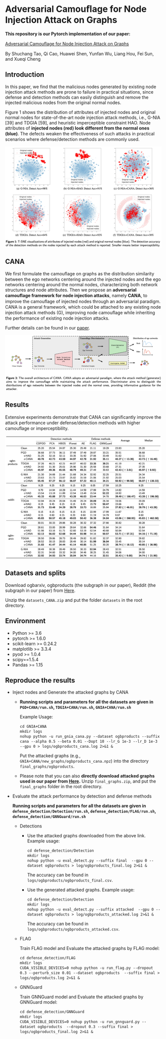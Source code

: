 # Adversarial Camouﬂage for Node Injection Attack on Graphs

**This repository is our Pytorch implementation of our paper:**

[Adversarial Camouﬂage for Node Injection Attack on Graphs](https://arxiv.org/abs/2208.01819)

By Shuchang Tao, Qi Cao, Huawei Shen, Yunfan Wu, Liang Hou, Fei Sun, and Xueqi Cheng

## Introduction

In this paper, we find that the malicious nodes generated by existing node injection attack methods are prone to failure in practical situations, since defense and detection methods can easily distinguish and remove the injected malicious nodes from the original normal nodes.

Figure 1 shows  the distribution of attributes of injected nodes and original normal nodes for state-of-the-art node injection attack methods, i.e., G-NIA [39] and TDGIA [59], and heuristic imperceptible constraint HAO. Node attributes of **injected nodes (red) look different from the normal ones (blue)**. The defects weaken the eﬀectiveness of such attacks in practical scenarios where defense/detection methods are commonly used.

![motivation](./README_figures/motivation.jpg)

## CANA

We first formulate the camouﬂage on graphs as the distribution similarity between the ego networks centering around the injected nodes and the ego networks centering around the normal nodes, characterizing both network structures and node attributes. Then we propose an **adversarial camouﬂage framework for node injection attacks**, namely **CANA**, to improve the camouﬂage of injected nodes through an adversarial paradigm. CANA is a general framework, which could be attached to any existing node injection attack methods (G), improving node camouﬂage while inheriting the performance of existing node injection attacks.

Further details can be found in our [paper](https://arxiv.org/abs/2208.01819).


![CANA](./README_figures/CANA.jpg)

## Results

Extensive experiments demonstrate that CANA can signiﬁcantly improve the attack performance under defense/detection methods with higher camouﬂage or imperceptibility.

![results](./README_figures/results.jpg)

## Datasets and splits

Download ogbarxiv, ogbproducts (the subgraph in our paper), Reddit (the subgraph in our paper) from [Here](https://drive.google.com/file/d/1R0BGShORJdjaLDPSPLv9FVDHJMQOUswe/view?usp=drive_link).

Unzip the `datasets_CANA.zip` and put the folder `datasets` in the root directory.

## Environment

- Python >= 3.6
- pytorch >= 1.6.0
- scikit-learn >= 0.24.2
- matplotlib >= 3.3.4
- pyod >= 1.0.4
- scipy==1.5.4
- Pandas >= 1.15

## Reproduce the results

- Inject nodes and Generate the attacked graphs by CANA

  - **Running scripts and parameters for all the datasets are given in `PGD+CANA/run.sh`, `TDGIA+CANA/run.sh`, `GNIA+CANA/run.sh`**

    Example Usage:

    ```
    cd GNIA+CANA
    mkdir logs
    nohup python -u run_gnia_cana.py --dataset ogbproducts --suffix cana --alpha 0.5 --beta 0.01 --Dopt 10 --lr_G 1e-3 --lr_D 1e-3 --gpu 0 > logs/ogbproducts_cana.log 2>&1 &
    ```

    Put the attacked graphs (e.g., `GNIA+CANA/new_graphs/ogbproducts_cana.npz`) into the directory  `final_graphs/ogbproducts`.

  - Please note that you can also **directly download attacked graphs used in our paper from [Here](https://drive.google.com/file/d/17SWRJx9IT-7ZHkkcf5yDe2IcFSCGXUM4/view?usp=sharing).** 
    Unzip `final_graphs.zip`, and put the `final_graphs` folder in the root directory.

- Evaluate the attack performance by detection and defense methods

  **Running scripts and parameters for all the datasets are given in `defense_detection/Detection/run.sh`, `defense_detection/FLAG/run.sh`, `defense_detection/GNNGuard/run.sh`**

  - Detections

    - Use the attacked graphs downloaded from the above link. Example usage:

      ```
      cd defense_detection/Detection
      mkdir logs
      nohup python -u eval_detect.py --suffix final  --gpu 0 --dataset ogbproducts > log/ogbproducts_final.log 2>&1 &  
      ```

      The accuracy can be found in `logs/ogbproducts/ogbproducts_final.csv`.

    - Use the generated attacked graphs. Example usage:

      ```
      cd defense_detection/Detection
      mkdir logs
      nohup python -u eval_detect.py --suffix attacked  --gpu 0 --dataset ogbproducts > log/ogbproducts_attacked.log 2>&1 &  
      ```

      The accuracy can be found in `logs/ogbproducts/ogbproducts_attacked.csv`.

  - FLAG

    Train FLAG model and Evaluate the attacked graphs by FLAG model:

    ```
    cd defense_detection/FLAG
    mkdir logs
    CUDA_VISIBLE_DEVICES=0 nohup python -u run_flag.py --dropout 0.3 --perturb_size 0.01 --dataset ogbproducts  --suffix final > logs/ogbproducts.log 2>&1 &
    ```

  - GNNGuard

    Train GNNGuard model and Evaluate the attacked graphs by GNNGuard model:

    ```
    cd defense_detection/GNNGuard
    mkdir logs
    CUDA_VISIBLE_DEVICES=0 nohup python -u run_gnnguard.py --dataset ogbproducts  --dropout 0.3 --suffix final > logs/ogbproducts_final.log 2>&1 &
    ```

    